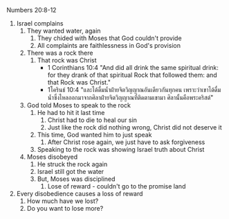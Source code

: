 
Numbers 20:8-12

1. Israel complains
    1. They wanted water, again
        1. They chided with Moses that God couldn't provide
        2. All complaints are faithlessness in God's provision
    2. There was a rock there
        1. That rock was Christ
            - 1 Corinthians 10:4 "And did all drink the same spiritual drink: for they drank of that spiritual Rock that followed them: and that Rock was Christ."
            - 1โครินธ์ 10:4 "และได้ดื่มน้ำฝ่ายจิตวิญญาณอันเดียวกันทุกคน เพราะว่าเขาได้ดื่มน้ำซึ่งไหลออกมาจากศิลาฝ่ายจิตวิญญาณที่ติดตามเขามา ศิลานั้นคือพระคริสต์"
    3. God told Moses to speak to the rock
        1. He had to hit it last time
            1. Christ had to die to heal our sin
            2. Just like the rock did nothing wrong, Christ did not deserve it
        2. This time, God wanted him to just speak
            1. After Christ rose again, we just have to ask forgiveness
        3. Speaking to the rock was showing Israel truth about Christ
    4. Moses disobeyed
        1. He struck the rock again
        2. Israel still got the water
        3. But, Moses was disciplined
            1. Lose of reward - couldn't go to the promise land
2. Every disobedience causes a loss of reward
    1. How much have we lost?
    2. Do you want to lose more?
